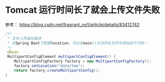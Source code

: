 # Tomcat 运行时间长了就会上传文件失败
参考： https://blog.csdn.net/fragrant_no1/article/details/83412742

```java
/**
 * 文件上传临时路径
 * 在Spring Boot下配置location，可以在main()方法所在文件中添加如下代码：
 */
 @Bean
 MultipartConfigElement multipartConfigElement() {
    MultipartConfigFactory factory = new MultipartConfigFactory();
    factory.setLocation("data/tmp");
    return factory.createMultipartConfig();
}
```
